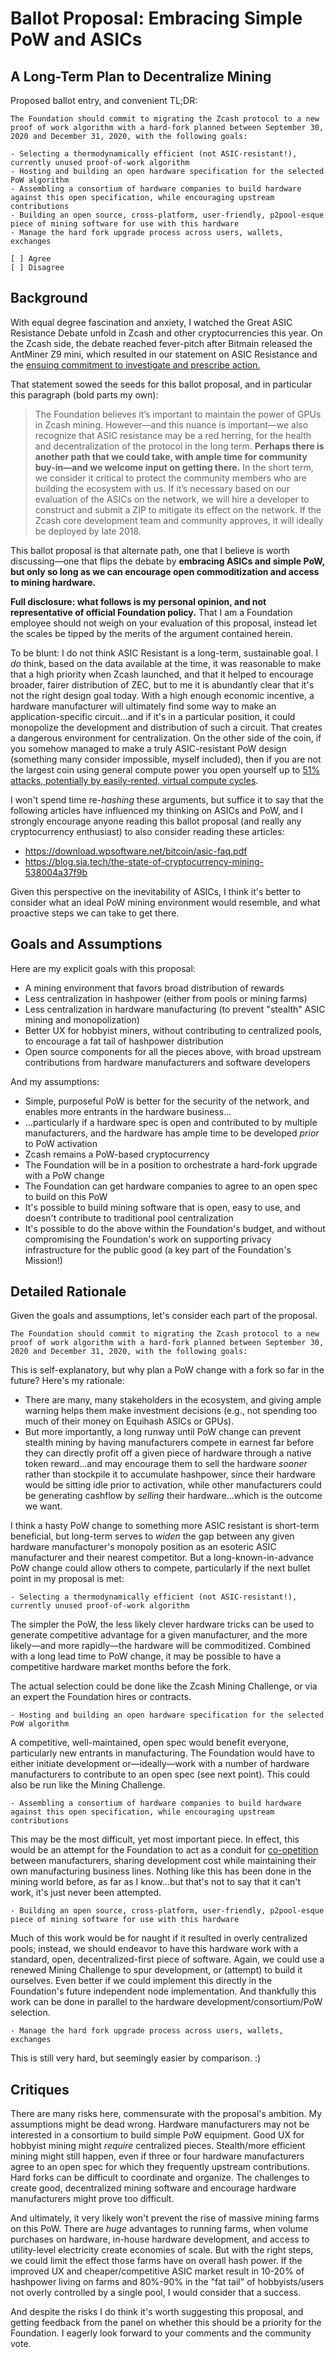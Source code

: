 # Ballot Proposal: Embracing Simple PoW and ASICs
## A Long-Term Plan to Decentralize Mining

Proposed ballot entry, and convenient TL;DR:

```
The Foundation should commit to migrating the Zcash protocol to a new proof of work algorithm with a hard-fork planned between September 30, 2020 and December 31, 2020, with the following goals:

- Selecting a thermodynamically efficient (not ASIC-resistant!), currently unused proof-of-work algorithm
- Hosting and building an open hardware specification for the selected PoW algorithm
- Assembling a consortium of hardware companies to build hardware against this open specification, while encouraging upstream contributions
- Building an open source, cross-platform, user-friendly, p2pool-esque piece of mining software for use with this hardware
- Manage the hard fork upgrade process across users, wallets, exchanges

[ ] Agree
[ ] Disagree
```

## Background

With equal degree fascination and anxiety, I watched the Great ASIC Resistance Debate unfold in Zcash and other cryptocurrencies this year. On the Zcash side, the debate reached fever-pitch after Bitmain released the AntMiner Z9 mini, which resulted in our statement on ASIC Resistance and the [ensuing commitment to investigate and prescribe action.](https://z.cash.foundation//blog/statement-on-asics/)

That statement sowed the seeds for this ballot proposal, and in particular this paragraph (bold parts my own):

> The Foundation believes it’s important to maintain the power of GPUs in Zcash mining. However—and this nuance is important—we also recognize that ASIC resistance may be a red herring, for the health and decentralization of the protocol in the long term. **Perhaps there is another path that we could take, with ample time for community buy-in—and we welcome input on getting there.**
> In the short term, we consider it critical to protect the community members who are building the ecosystem with us. If it’s necessary based on our evaluation of the ASICs on the network, we will hire a developer to construct and submit a ZIP to mitigate its effect on the network. If the Zcash core development team and community approves, it will ideally be deployed by late 2018.

This ballot proposal is that alternate path, one that I believe is worth discussing—one that flips the debate by **embracing ASICs and simple PoW, but only so long as we can encourage open commoditization and access to mining hardware.**

**Full disclosure: what follows is my personal opinion, and not representative of official Foundation policy.** That I am a Foundation employee should not weigh on your evaluation of this proposal, instead let the scales be tipped by the merits of the argument contained herein.

To be blunt: I do not think ASIC Resistant is a long-term, sustainable goal. I *do* think, based on the data available at the time, it was reasonable to make that a high priority when Zcash launched, and that it helped to encourage broader, fairer distribution of ZEC, but to me it is abundantly clear that it's not the right design goal today. With a high enough economic incentive, a hardware manufacturer will ultimately find some way to make an application-specific circuit...and if it's in a particular position, it could monopolize the development and distribution of such a circuit. That creates a dangerous environment for centralization. On the other side of the coin, if you somehow managed to make a truly ASIC-resistant PoW design (something many consider impossible, myself included), then if you are not the largest coin using general compute power you open yourself up to [51% attacks, potentially by easily-rented, virtual compute cycles](https://www.crypto51.app/).

I won't spend time re-*hashing* these arguments, but suffice it to say that the following articles have influenced my thinking on ASICs and PoW, and I strongly encourage anyone reading this ballot proposal (and really any cryptocurrency enthusiast) to also consider reading these articles:

- https://download.wpsoftware.net/bitcoin/asic-faq.pdf
- https://blog.sia.tech/the-state-of-cryptocurrency-mining-538004a37f9b

Given this perspective on the inevitability of ASICs, I think it's better to consider what an ideal PoW mining environment would resemble, and what proactive steps we can take to get there.

## Goals and Assumptions

Here are my explicit goals with this proposal:

- A mining environment that favors broad distribution of rewards
- Less centralization in hashpower (either from pools or mining farms)
- Less centralization in hardware manufacturing (to prevent "stealth" ASIC mining and monopolization)
- Better UX for hobbyist miners, without contributing to centralized pools, to encourage a fat tail of hashpower distribution
- Open source components for all the pieces above, with broad upstream contributions from hardware manufacturers and software developers

And my assumptions:

- Simple, purposeful PoW is better for the security of the network, and enables more entrants in the hardware business...
- ...particularly if a hardware spec is open and contributed to by multiple manufacturers, and the hardware has ample time to be developed _prior_ to PoW activation
- Zcash remains a PoW-based cryptocurrency
- The Foundation will be in a position to orchestrate a hard-fork upgrade with a PoW change
- The Foundation can get hardware companies to agree to an open spec to build on this PoW
- It's possible to build mining software that is open, easy to use, and doesn't contribute to traditional pool centralization
- It's possible to do the above within the Foundation's budget, and without compromising the Foundation's work on supporting privacy infrastructure for the public good (a key part of the Foundation's Mission!)


## Detailed Rationale

Given the goals and assumptions, let's consider each part of the proposal.

```
The Foundation should commit to migrating the Zcash protocol to a new proof of work algorithm with a hard-fork planned between September 30, 2020 and December 31, 2020, with the following goals:
```

This is self-explanatory, but why plan a PoW change with a fork so far in the future? Here's my rationale:

- There are many, many stakeholders in the ecosystem, and giving ample warning helps them make investment decisions (e.g., not spending too much of their money on Equihash ASICs or GPUs).
- But more importantly, a long runway until PoW change can prevent stealth mining by having manufacturers compete in earnest far before they can directly profit off a given piece of hardware through a native token reward...and may encourage them to sell the hardware _sooner_ rather than stockpile it to accumulate hashpower, since their hardware would be sitting idle prior to activation, while other manufacturers could be generating cashflow by _selling_ their hardware...which is the outcome we want.

I think a hasty PoW change to something more ASIC resistant is short-term beneficial, but long-term serves to _widen_ the gap between any given hardware manufacturer's monopoly position as an esoteric ASIC manufacturer and their nearest competitor. But a long-known-in-advance PoW change could allow others to compete, particularly if the next bullet point in my proposal is met:

```
- Selecting a thermodynamically efficient (not ASIC-resistant!), currently unused proof-of-work algorithm
```

The simpler the PoW, the less likely clever hardware tricks can be used to generate competitive advantage for a given manufacturer, and the more likely—and more rapidly—the hardware will be commoditized. Combined with a long lead time to PoW change, it may be possible to have a competitive hardware market months before the fork.

The actual selection could be done like the Zcash Mining Challenge, or via an expert the Foundation hires or contracts.

```
- Hosting and building an open hardware specification for the selected PoW algorithm
```

A competitive, well-maintained, open spec would benefit everyone, particularly new entrants in manufacturing. The Foundation would have to either initiate development or—ideally—work with a number of hardware manufacturers to contribute to an open spec (see next point). This could also be run like the Mining Challenge.

```
- Assembling a consortium of hardware companies to build hardware against this open specification, while encouraging upstream contributions
```

This may be the most difficult, yet most important piece. In effect, this would be an attempt for the Foundation to act as a conduit for [co-opetition](https://en.wikipedia.org/wiki/Coopetition) between manufacturers, sharing development cost while maintaining their own manufacturing business lines. Nothing like this has been done in the mining world before, as far as I know...but that's not to say that it can't work, it's just never been attempted.

```
- Building an open source, cross-platform, user-friendly, p2pool-esque piece of mining software for use with this hardware
```

Much of this work would be for naught if it resulted in overly centralized pools; instead, we should endeavor to have this hardware work with a standard, open, decentralized-first piece of software. Again, we could use a renewed Mining Challenge to spur development, or (attempt) to build it ourselves. Even better if we could implement this directly in the Foundation's future independent node implementation. And thankfully this work can be done in parallel to the hardware development/consortium/PoW selection.

```
- Manage the hard fork upgrade process across users, wallets, exchanges
```

This is still very hard, but seemingly easier by comparison. :)

## Critiques 

There are many risks here, commensurate with the proposal's ambition. My assumptions might be dead wrong. Hardware manufacturers may not be interested in a consortium to build simple PoW equipment. Good UX for hobbyist mining might _require_ centralized pieces. Stealth/more efficient mining might still happen, even if three or four hardware manufacturers agree to an open spec for which they frequently upstream contributions. Hard forks can be difficult to coordinate and organize. The challenges to create good, decentralized mining software and encourage hardware manufacturers might prove too difficult.

And ultimately, it very likely won't prevent the rise of massive mining farms on this PoW. There are _huge_ advantages to running farms, when volume purchases on hardware, in-house hardware development, and access to utility-level electricity create economies of scale. But with the right steps, we could limit the effect those farms have on overall hash power. If the improved UX and cheaper/competitive ASIC market result in 10-20% of hashpower living on farms and 80%-90% in the "fat tail" of hobbyists/users not overly controlled by a single pool, I would consider that a success.

And despite the risks I do think it's worth suggesting this proposal, and getting feedback from the panel on whether this should be a priority for the Foundation. I eagerly look forward to your comments and the community vote.
